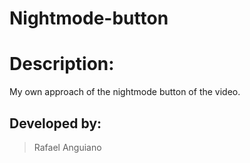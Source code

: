 # Nightmode-button

# Description:
 
 My own approach of the nightmode button of the video.

## Developed by:
> Rafael Anguiano